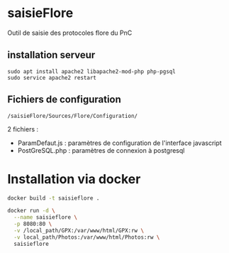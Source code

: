 # saisieFlore
Outil de saisie des protocoles flore du PnC

## installation serveur
```
sudo apt install apache2 libapache2-mod-php php-pgsql
sudo service apache2 restart
```

## Fichiers de configuration
`/saisieFlore/Sources/Flore/Configuration/`

2 fichiers : 
 - ParamDefaut.js : paramètres de configuration de l'interface javascript
 - PostGreSQL.php : paramètres de connexion à postgresql
 
# Installation via docker


```sh
docker build -t saisieflore .
```

```sh 
docker run -d \
  --name saisieflore \
  -p 8080:80 \
  -v /local_path/GPX:/var/www/html/GPX:rw \
  -v local_path/Photos:/var/www/html/Photos:rw \
  saisieflore
```
